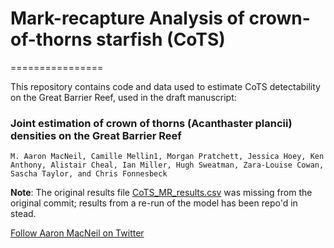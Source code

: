 # Mark-recapture Analysis of crown-of-thorns starfish (CoTS)

================

This repository contains code and data used to estimate CoTS detectability on the Great Barrier Reef, used in the draft manuscript:

### Joint estimation of crown of thorns (Acanthaster plancii) densities on the Great Barrier Reef
	M. Aaron MacNeil, Camille Mellin1, Morgan Pratchett, Jessica Hoey, Ken Anthony, Alistair Cheal, Ian Miller, Hugh Sweatman, Zara-Louise Cowan, Sascha Taylor, and Chris Fonnesbeck

**Note**: The original results file [CoTS_MR_results.csv](https://github.com/mamacneil/CoTS_MR/blob/master/CoTS_MR_results.csv) was missing from the original commit; results from a re-run of the model has been repo'd in stead.

[Follow Aaron MacNeil on Twitter](https://twitter.com/ma_macneil)

